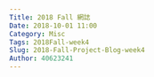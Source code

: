 ```yaml
---
Title: 2018 Fall 網誌
Date: 2018-10-01 11:00
Category: Misc
Tags: 2018Fall-week4
Slug: 2018-Fall-Project-Blog-week4
Author: 40623241
---
```




<!-- PELICAN_END_SUMMARY -->

